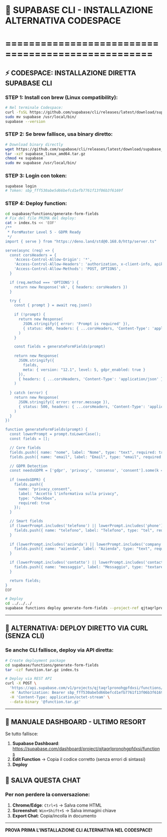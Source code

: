 # 🔧 SUPABASE CLI - INSTALLAZIONE ALTERNATIVA CODESPACE
# ===================================================

## ⚡ **CODESPACE: INSTALLAZIONE DIRETTA SUPABASE CLI**

### STEP 1: Install con brew (Linux compatibility):
```bash
# Nel terminale Codespace:
curl -fsSL https://github.com/supabase/cli/releases/latest/download/supabase_linux_amd64.tar.gz | tar -xzv
sudo mv supabase /usr/local/bin/
supabase --version
```

### STEP 2: Se brew fallisce, usa binary diretto:
```bash
# Download binary directly
wget https://github.com/supabase/cli/releases/latest/download/supabase_linux_amd64.tar.gz
tar -xzf supabase_linux_amd64.tar.gz
chmod +x supabase
sudo mv supabase /usr/local/bin/
```

### STEP 3: Login con token:
```bash
supabase login
# Token: sbp_fff530abe5d66befcd1efb7761f13f06b3f6169f
```

### STEP 4: Deploy function:
```bash
cd supabase/functions/generate-form-fields
# Fix del file PRIMA del deploy:
cat > index.ts << 'EOF'
/**
 * FormMaster Level 5 - GDPR Ready
 */
import { serve } from "https://deno.land/std@0.168.0/http/server.ts"

serve(async (req) => {
  const corsHeaders = {
    'Access-Control-Allow-Origin': '*',
    'Access-Control-Allow-Headers': 'authorization, x-client-info, apikey, content-type',
    'Access-Control-Allow-Methods': 'POST, OPTIONS',
  }

  if (req.method === 'OPTIONS') {
    return new Response('ok', { headers: corsHeaders })
  }

  try {
    const { prompt } = await req.json()
    
    if (!prompt) {
      return new Response(
        JSON.stringify({ error: 'Prompt is required' }),
        { status: 400, headers: { ...corsHeaders, 'Content-Type': 'application/json' }}
      )
    }

    const fields = generateFormFields(prompt)
    
    return new Response(
      JSON.stringify({ 
        fields,
        meta: { version: "12.1", level: 5, gdpr_enabled: true }
      }),
      { headers: { ...corsHeaders, 'Content-Type': 'application/json' }}
    )
    
  } catch (error) {
    return new Response(
      JSON.stringify({ error: error.message }),
      { status: 500, headers: { ...corsHeaders, 'Content-Type': 'application/json' }}
    )
  }
})

function generateFormFields(prompt) {
  const lowerPrompt = prompt.toLowerCase();
  const fields = [];

  // Core fields
  fields.push({ name: "nome", label: "Nome", type: "text", required: true });
  fields.push({ name: "email", label: "Email", type: "email", required: true });

  // GDPR Detection
  const needsGDPR = ['gdpr', 'privacy', 'consenso', 'consent'].some(k => lowerPrompt.includes(k));
  
  if (needsGDPR) {
    fields.push({
      name: "privacy_consent",
      label: "Accetto l'informativa sulla privacy",
      type: "checkbox",
      required: true
    });
  }

  // Smart fields
  if (lowerPrompt.includes('telefono') || lowerPrompt.includes('phone')) {
    fields.push({ name: "telefono", label: "Telefono", type: "tel", required: false });
  }
  
  if (lowerPrompt.includes('azienda') || lowerPrompt.includes('company')) {
    fields.push({ name: "azienda", label: "Azienda", type: "text", required: false });
  }

  if (lowerPrompt.includes('contatto') || lowerPrompt.includes('contact')) {
    fields.push({ name: "messaggio", label: "Messaggio", type: "textarea", required: false });
  }

  return fields;
}
EOF

# Deploy
cd ../../../
supabase functions deploy generate-form-fields --project-ref qjtaqrlpronohgpfdxsi
```

---

## 🎯 **ALTERNATIVA: DEPLOY DIRETTO VIA CURL (SENZA CLI)**

### Se anche CLI fallisce, deploy via API diretta:
```bash
# Create deployment package
cd supabase/functions/generate-form-fields
tar -czf function.tar.gz index.ts

# Deploy via REST API
curl -X POST \
  'https://api.supabase.com/v1/projects/qjtaqrlpronohgpfdxsi/functions/generate-form-fields' \
  -H 'Authorization: Bearer sbp_fff530abe5d66befcd1efb7761f13f06b3f6169f' \
  -H 'Content-Type: application/octet-stream' \
  --data-binary '@function.tar.gz'
```

---

## 🚨 **MANUALE DASHBOARD - ULTIMO RESORT**

Se tutto fallisce:
1. **Supabase Dashboard**: https://supabase.com/dashboard/project/qjtaqrlpronohgpfdxsi/functions
2. **Edit Function** → Copia il codice corretto (senza errori di sintassi)
3. **Deploy**

## 💾 **SALVA QUESTA CHAT**

### Per non perdere la conversazione:
1. **Chrome/Edge**: `Ctrl+S` → Salva come HTML
2. **Screenshot**: `Win+Shift+S` → Salva immagini chiave
3. **Export Chat**: Copia/incolla in documento

---

**PROVA PRIMA L'INSTALLAZIONE CLI ALTERNATIVA NEL CODESPACE!**